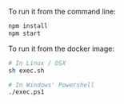 To run it from the command line:

```bash
npm install
npm start
```

To run it from the docker image:

```bash
# In Linux / OSX
sh exec.sh

# In Windows' Powershell
./exec.ps1
```
